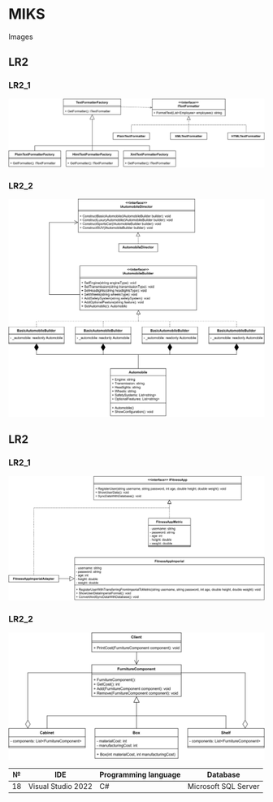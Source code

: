 # MIKS

Images
## LR2
### LR2_1
![LR2 first part](lr2-1.png)
### LR2_2
![LR2 second part](lr2-2.png)

## LR2
### LR2_1
![LR3 first part](lr3-1.png)
### LR2_2
![LR3 second part](lr3-2.png)



| № | IDE                | Programming language | Database           |
|---|--------------------|-----------------------|--------------------|
| 18| Visual Studio 2022 | C#                    | Microsoft SQL Server|
